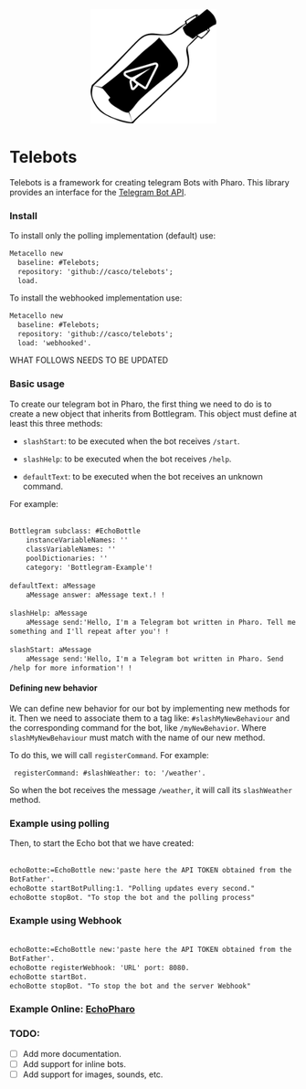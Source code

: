 
<p align="center">
  <img height="200" src="readme_assets/bottlegram_logo.jpg" alt="bottlegram for pharo logo">
</p>

# Telebots

Telebots is a framework for creating telegram Bots with Pharo. This library provides an interface for the [Telegram Bot API](https://core.telegram.org/bots/api).

### Install

To install only the polling implementation (default) use:

```smalltalk
Metacello new
  baseline: #Telebots;
  repository: 'github://casco/telebots';
  load.
```

To install  the webhooked implementation use:

```smalltalk
Metacello new
  baseline: #Telebots;
  repository: 'github://casco/telebots';
  load: 'webhooked'.
```

WHAT FOLLOWS NEEDS TO BE UPDATED

### Basic usage

To create our telegram bot in Pharo, the first thing we need to do is to create a new object that inherits from Bottlegram. 
This object must define at least this three methods:

  * `slashStart`: to be executed when the bot receives `/start`.

  * `slashHelp`: to be executed when the bot receives `/help`.

  * `defaultText`: to be executed when the bot receives an unknown command.

For example:
```smalltalk

Bottlegram subclass: #EchoBottle
	instanceVariableNames: ''
	classVariableNames: ''
	poolDictionaries: ''
	category: 'Bottlegram-Example'!

defaultText: aMessage
	aMessage answer: aMessage text.! !

slashHelp: aMessage
	aMessage send:'Hello, I'm a Telegram bot written in Pharo. Tell me something and I'll repeat after you'! !
                
slashStart: aMessage
	aMessage send:'Hello, I'm a Telegram bot written in Pharo. Send /help for more information'! !
```

#### Defining new behavior

We can define new behavior for our bot by implementing new methods for it. Then we need to associate them to a tag like: `#slashMyNewBehaviour` and the corresponding command for the bot, like `/myNewBehavior`. 
Where `slashMyNewBehaviour` must match with the name of our new method. 

To do this, we will call `registerCommand`. For example:

```smalltalk
 registerCommand: #slashWeather: to: '/weather'.
```
So when the bot receives the message `/weather`, it will call its `slashWeather` method.

### Example using polling

Then, to start the Echo bot that we have created:

```smalltalk

echoBotte:=EchoBottle new:'paste here the API TOKEN obtained from the BotFather'.
echoBotte startBotPulling:1. "Polling updates every second."
echoBotte stopBot. "To stop the bot and the polling process"

```

### Example using Webhook
```smalltalk

echoBotte:=EchoBottle new:'paste here the API TOKEN obtained from the BotFather'.
echoBotte registerWebhook: 'URL' port: 8080.
echoBotte startBot.
echoBotte stopBot. "To stop the bot and the server Webhook"

```

### Example Online: [EchoPharo](https://t.me/echo_pharo_bot)


### TODO: 
* [ ] Add more documentation.
* [ ] Add support for inline bots.
* [ ] Add support for images, sounds, etc.
